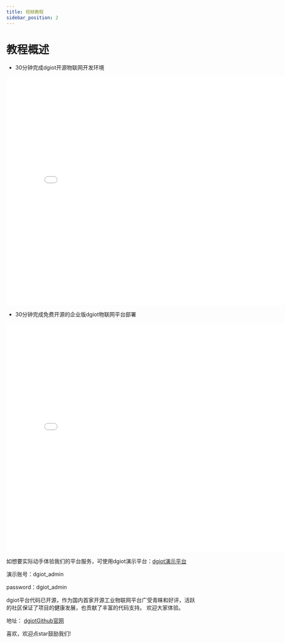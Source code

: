 ```yaml
---
title: 视频教程
sidebar_position: 2
---
```


# 教程概述

+ 30分钟完成dgiot开源物联网开发环境

<iframe height="600" width="800" src="//player.bilibili.com/player.html?aid=761579635&bvid=BV1j64y147CP&cid=366040218&page=1" scrolling="no" border="0" frameborder="no" framespacing="0" allowfullscreen="true"> </iframe>

+ 30分钟完成免费开源的企业版dgiot物联网平台部署

<iframe height="600" width="800" src="//player.bilibili.com/player.html?aid=419067266&bvid=BV1qV411W77T&cid=365002543&page=1" scrolling="no" border="0" frameborder="no" framespacing="0" allowfullscreen="true"> </iframe>

如想要实际动手体验我们的平台服务，可使用dgiot演示平台：[dgiot演示平台](http://prod.iotn2n.com/)

演示账号：dgiot_admin 

password：dgiot_admin

dgiot平台代码已开源，作为国内首家开源工业物联网平台广受青睐和好评，活跃的社区保证了项目的健康发展，也贡献了丰富的代码支持。
欢迎大家体验。

地址：
[dgiotGithub官网](https://github.com/dgiot)

喜欢，欢迎点star鼓励我们!
